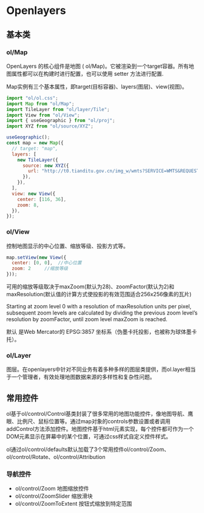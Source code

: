 # Openlayers

## 基本类

### ol/Map

OpenLayers 的核心组件是地图 ( ol/Map)。它被渲染到一个target容器。所有地图属性都可以在构建时进行配置，也可以使用 setter 方法进行配置.

Map实例有三个基本属性，即target(目标容器)、layers(图层)、view(视图)。

```js
import "ol/ol.css";
import Map from "ol/Map";
import TileLayer from "ol/layer/Tile";
import View from "ol/View";
import { useGeographic } from "ol/proj";
import XYZ from "ol/source/XYZ";

useGeographic();
const map = new Map({
  // target: "map",
  layers: [
    new TileLayer({
      source: new XYZ({
        url: "http://t0.tianditu.gov.cn/img_w/wmts?SERVICE=WMTS&REQUEST=GetTile&VERSION=1.0.0&LAYER=img&STYLE=default&TILEMATRIXSET=w&FORMAT=tiles&TILEMATRIX={z}&TILEROW={y}&TILECOL={x}&tk=48fe9ac3d5008cd0d8ead2ad83eb14ad",
      }),
    }),
  ],
  view: new View({
    center: [116, 36],
    zoom: 8,
  }),
});
```

### ol/View

控制地图显示的中心位置、缩放等级、投影方式等。

```js
map.setView(new View({
  center: [0, 0],  //中心位置  
  zoom: 2     //缩放等级
}));
```

可用的缩放等级取决于maxZoom(默认为28)、zoomFactor(默认为2)和maxResolution(默认值的计算方式使投影的有效范围适合256x256像素的瓦片)

Starting at zoom level 0 with a resolution of maxResolution units per pixel, subsequent zoom levels are calculated by dividing the previous zoom level’s resolution by zoomFactor, until zoom level maxZoom is reached.

默认 是Web Mercator的 EPSG:3857 坐标系（伪墨卡托投影，也被称为球体墨卡托）。

### ol/Layer

图层。在openlayers中针对不同业务有着多种多样的图层类提供，而ol.layer相当于一个管理者，有效处理地图数据来源的多样性和复杂性问题。

## 常用控件

ol基于ol/control/Control基类封装了很多常用的地图功能控件，像地图导航、鹰眼、比例尺、鼠标位置等。通过map对象的controls参数设置或者调用addControl方法添加控件。地图控件基于html元素实现，每个控件都可作为一个DOM元素显示在屏幕中的某个位置，可通过css样式自定义控件样式。

ol通过ol/control/defaults默认加载了3个常用控件ol/control/Zoom、ol/control/Rotate、ol/control/Attribution

### 导航控件

* ol/control/Zoom   地图缩放控件
* ol/control/ZoomSlider   缩放滑块
* ol/control/ZoomToExtent    按钮式缩放到特定范围

